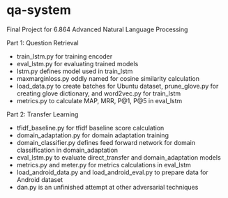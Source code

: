 # qa-system
Final Project for 6.864 Advanced Natural Language Processing

Part 1: Question Retrieval
- train_lstm.py for training encoder
- eval_lstm.py for evaluating trained models
- lstm.py defines model used in train_lstm
- maxmarginloss.py oddly named for cosine similarity calculation
- load_data.py to create batches for Ubuntu dataset, prune_glove.py for creating glove dictionary, and word2vec.py for train_lstm
- metrics.py to calculate MAP, MRR, P@1, P@5 in eval_lstm

Part 2: Transfer Learning
- tfidf_baseline.py for tfidf baseline score calculation
- domain_adaptation.py for domain adaptation training
- domain_classifier.py defines feed forward network for domain classification in domain_adaptation
- eval_lstm.py to evaluate direct_transfer and domain_adaptation models
- metrics.py and meter.py for metrics calculations in eval_lstm
- load_android_data.py and load_android_eval.py to prepare data for Android dataset
- dan.py is an unfinished attempt at other adversarial techniques